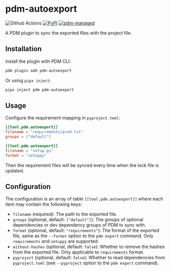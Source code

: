 # pdm-autoexport

![Github Actions](https://github.com/frostming/pdm-autoexport/workflows/Tests/badge.svg)
[![PyPI](https://img.shields.io/pypi/v/pdm-autoexport?logo=python&logoColor=%23cccccc)](https://pypi.org/project/pdm-autoexport)
[![pdm-managed](https://img.shields.io/badge/pdm-managed-blueviolet)](https://pdm.fming.dev)

A PDM plugin to sync the exported files with the project file.

## Installation

Install the plugin with PDM CLI:

```bash
pdm plugin add pdm-autoexport
```

Or using `pipx inject`:

```bash
pipx inject pdm pdm-autoexport
```

## Usage

Configure the requirement mapping in `pyproject.toml`:

```toml
[[tool.pdm.autoexport]]
filename = "requirements/prod.txt"
groups = ["default"]

[[tool.pdm.autoexport]]
filename = "setup.py"
format = "setuppy"
```

Then the requirement files will be synced every time when the lock file is updated.

## Configuration

The configuration is an array of table `[[tool.pdm.autoexport]]` where each item may contain the following keys:

- `filename` (required): The path to the exported file.
- `groups` (optional, default: `["default"]`): The groups of optional dependencies or dev dependency groups of PDM to sync with.
- `format` (optional, default: `"requirements"`): The format of the exported file, same as the `--format` option to the `pdm export` command.
  Only `requirements` and `setuppy` are supported.
- `without-hashes` (optional, default: `false`): Whether to remove the hashes from the exported file. Only applicable to `requirements` format.
- `pyproject` (optional, default: `false`): Whether to read dependencies from `pyproject.toml` (see `--pyproject` option to the `pdm export` command).
